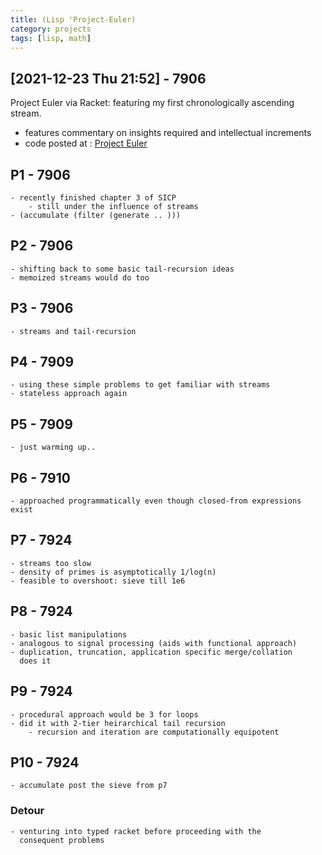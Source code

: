 ```yaml
---
title: (Lisp 'Project-Euler)
category: projects
tags: [lisp, math]
---
```


## [2021-12-23 Thu 21:52] - 7906

Project Euler via Racket: featuring my first chronologically ascending stream.
 - features commentary on insights required and intellectual
   increments
 - code posted at : [Project Euler](https://github.com/rajp152k/Project-Euler)


## P1 - 7906

	- recently finished chapter 3 of SICP
		- still under the influence of streams
	- (accumulate (filter (generate .. )))

## P2 - 7906

	- shifting back to some basic tail-recursion ideas
	- memoized streams would do too

## P3 - 7906

	- streams and tail-recursion
	
## P4 - 7909

	- using these simple problems to get familiar with streams
	- stateless approach again

## P5 - 7909
	
	- just warming up..
		
## P6 - 7910
	
	- approached programmatically even though closed-from expressions exist
	
## P7 - 7924

	- streams too slow
	- density of primes is asymptotically 1/log(n)
	- feasible to overshoot: sieve till 1e6
	
## P8 - 7924

	- basic list manipulations
	- analogous to signal processing (aids with functional approach)
	- duplication, truncation, application specific merge/collation
      does it
	  
## P9 - 7924

	- procedural approach would be 3 for loops
	- did it with 2-tier heirarchical tail recursion
		- recursion and iteration are computationally equipotent
		
## P10 - 7924

	- accumulate post the sieve from p7
	
### Detour

	- venturing into typed racket before proceeding with the
      consequent problems
